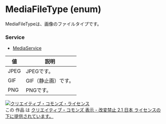 # MediaFileType (enum)
MediaFileTypeは、画像のファイルタイプです。
### Service
+ [MediaService](../services/MediaService.md)

| 値 | 説明 | 
|---|---|
| JPEG| JPEGです。 |
| GIF| GIF（静止画）です。 |
| PNG| PNGです。 |
<a rel="license" href="http://creativecommons.org/licenses/by-nd/2.1/jp/"><img alt="クリエイティブ・コモンズ・ライセンス" style="border-width:0" src="https://i.creativecommons.org/l/by-nd/2.1/jp/88x31.png" /></a><br />この 作品 は <a rel="license" href="http://creativecommons.org/licenses/by-nd/2.1/jp/">クリエイティブ・コモンズ 表示 - 改変禁止 2.1 日本 ライセンスの下に提供されています。</a>
